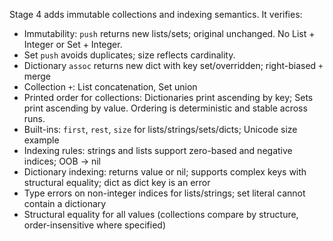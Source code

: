 Stage 4 adds immutable collections and indexing semantics. It verifies:

- Immutability: `push` returns new lists/sets; original unchanged. No List + Integer or Set + Integer.
- Set `push` avoids duplicates; size reflects cardinality.
- Dictionary `assoc` returns new dict with key set/overridden; right-biased `+` merge
- Collection `+`: List concatenation, Set union
- Printed order for collections: Dictionaries print ascending by key; Sets print ascending by value. Ordering is deterministic and stable across runs.
- Built-ins: `first`, `rest`, `size` for lists/strings/sets/dicts; Unicode size example
- Indexing rules: strings and lists support zero-based and negative indices; OOB -> nil
- Dictionary indexing: returns value or nil; supports complex keys with structural equality; dict as dict key is an error
- Type errors on non-integer indices for lists/strings; set literal cannot contain a dictionary
- Structural equality for all values (collections compare by structure, order-insensitive where specified)
